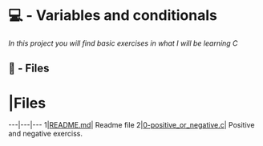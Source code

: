 # 💻 - Variables and conditionals

_In this project you will find basic exercises in what I will be learning C_

## :memo: - Files

# |Files
---|---|---
1|[README.md](./README.md)| Readme file
2|[0-positive_or_negative.c](./0-positive_or_negative.c)| Positive and negative exerciss.

<!-- 
3|[1-last_digit.c](./1-last_digit.c)|
4|[2-print_alphabet.c](./2-print_alphabet.c)|
5|[3-name](./3-name)|
6|[4-puts.c](./4-puts.c)|
7|[5-printf.c](./5-printf.c)|
8|[6-size.c](./6-size.c)|
8|[6-size.c](./6-size.c)|
8|[100-intel](./100-intel)|
8|[101-quote.c](./101-quote.c)|
9|[main.c](./main.c)|
9|[c](./c)|
 -->
